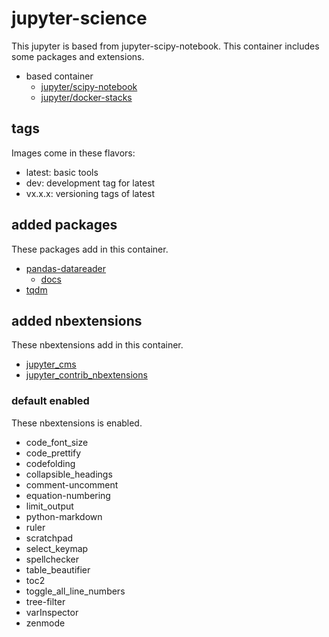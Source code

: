 # jupyter-science

This jupyter is based from jupyter-scipy-notebook.
This container includes some packages and extensions.

* based container
  * [jupyter/scipy-notebook][scipy-nb]
  * [jupyter/docker-stacks][scipy-dc]

[scipy-nb]: https://hub.docker.com/r/jupyter/scipy-notebook/
[scipy-dc]: https://github.com/jupyter/docker-stacks

## tags

Images come in these flavors:

* latest: basic tools
* dev: development tag for latest
* vx.x.x: versioning tags of latest

## added packages

These packages add in this container.

* [pandas-datareader][pdr]
  * [docs][pdr-docs]
* [tqdm][tqdm]

[pdr]: https://github.com/pydata/pandas-datareader
[pdr-docs]: https://pandas-datareader.readthedocs.io/en/latest/
[tqdm]: https://github.com/tqdm/tqdm

## added nbextensions

These nbextensions add in this container.

* [jupyter_cms][cms]
* [jupyter_contrib_nbextensions][contrib]

[cms]: https://github.com/jupyter-incubator/contentmanagement
[contrib]: https://github.com/ipython-contrib/jupyter_contrib_nbextensions

### default enabled

These nbextensions is enabled.

* code_font_size
* code_prettify
* codefolding
* collapsible_headings
* comment-uncomment
* equation-numbering
* limit_output
* python-markdown
* ruler
* scratchpad
* select_keymap
* spellchecker
* table_beautifier
* toc2
* toggle_all_line_numbers
* tree-filter
* varInspector
* zenmode


